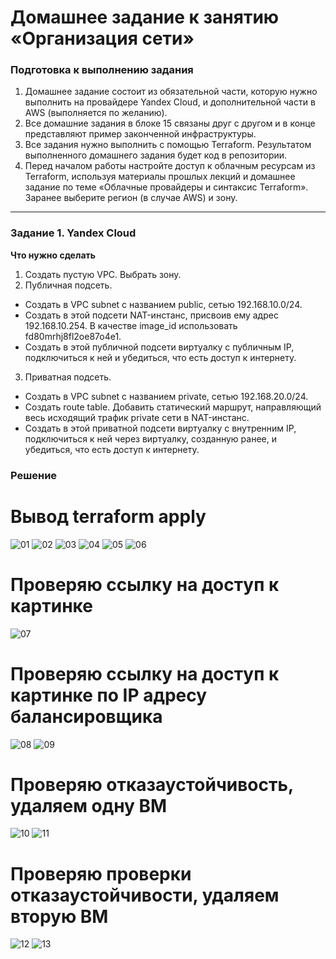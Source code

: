 # Домашнее задание к занятию «Организация сети»

### Подготовка к выполнению задания

1. Домашнее задание состоит из обязательной части, которую нужно выполнить на провайдере Yandex Cloud, и дополнительной части в AWS (выполняется по желанию). 
2. Все домашние задания в блоке 15 связаны друг с другом и в конце представляют пример законченной инфраструктуры.  
3. Все задания нужно выполнить с помощью Terraform. Результатом выполненного домашнего задания будет код в репозитории. 
4. Перед началом работы настройте доступ к облачным ресурсам из Terraform, используя материалы прошлых лекций и домашнее задание по теме «Облачные провайдеры и синтаксис Terraform». Заранее выберите регион (в случае AWS) и зону.

---
### Задание 1. Yandex Cloud 

**Что нужно сделать**

1. Создать пустую VPC. Выбрать зону.
2. Публичная подсеть.

 - Создать в VPC subnet с названием public, сетью 192.168.10.0/24.
 - Создать в этой подсети NAT-инстанс, присвоив ему адрес 192.168.10.254. В качестве image_id использовать fd80mrhj8fl2oe87o4e1.
 - Создать в этой публичной подсети виртуалку с публичным IP, подключиться к ней и убедиться, что есть доступ к интернету.
3. Приватная подсеть.
 - Создать в VPC subnet с названием private, сетью 192.168.20.0/24.
 - Создать route table. Добавить статический маршрут, направляющий весь исходящий трафик private сети в NAT-инстанс.
 - Создать в этой приватной подсети виртуалку с внутренним IP, подключиться к ней через виртуалку, созданную ранее, и убедиться, что есть доступ к интернету.

### **Решение**

# Вывод terraform apply
![01](https://github.com/Myash-New/CloudProviders/blob/main/02/01.jpg)
![02](https://github.com/Myash-New/CloudProviders/blob/main/02/02.jpg)
![03](https://github.com/Myash-New/CloudProviders/blob/main/02/03.jpg)
![04](https://github.com/Myash-New/CloudProviders/blob/main/02/04.jpg)
![05](https://github.com/Myash-New/CloudProviders/blob/main/02/05.jpg)
![06](https://github.com/Myash-New/CloudProviders/blob/main/02/06.jpg)

# Проверяю ссылку на доступ к картинке
![07](https://github.com/Myash-New/CloudProviders/blob/main/02/07.jpg)

# Проверяю ссылку на доступ к картинке по IP адресу балансировщика
![08](https://github.com/Myash-New/CloudProviders/blob/main/02/08.jpg)
![09](https://github.com/Myash-New/CloudProviders/blob/main/02/09.jpg)

# Проверяю отказаустойчивость, удаляем одну ВМ
![10](https://github.com/Myash-New/CloudProviders/blob/main/02/10.jpg)
![11](https://github.com/Myash-New/CloudProviders/blob/main/02/11.jpg)

# Проверяю проверки отказаустойчивости, удаляем вторую ВМ
![12](https://github.com/Myash-New/CloudProviders/blob/main/02/12.jpg)
![13](https://github.com/Myash-New/CloudProviders/blob/main/02/13.jpg)
